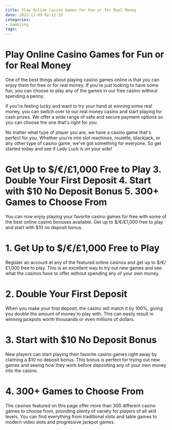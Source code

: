 ```yaml
---
title: Play Online Casino Games for Fun or for Real Money
date: 2022-11-09 02:12:33
categories:
- Gambling
tags:
---
```



#  Play Online Casino Games for Fun or for Real Money

One of the best things about playing casino games online is that you can enjoy them for free or for real money. If you're just looking to have some fun, you can choose to play any of the games in our free casino without spending a penny.

If you're feeling lucky and want to try your hand at winning some real money, you can switch over to our real money casino and start playing for cash prizes. We offer a wide range of safe and secure payment options so you can choose the one that's right for you.

No matter what type of player you are, we have a casino game that's perfect for you. Whether you're into slot machines, roulette, blackjack, or any other type of casino game, we've got something for everyone. So get started today and see if Lady Luck is on your side!

#  Get Up to $/€/£1,000 Free to Play 3. Double Your First Deposit 4. Start with $10 No Deposit Bonus 5. 300+ Games to Choose From

You can now enjoy playing your favorite casino games for free with some of the best online casino bonuses available. Get up to $/€/£1,000 free to play and start with $10 no deposit bonus.

# 1. Get Up to $/€/£1,000 Free to Play

Register an account at any of the featured online casinos and get up to $/€/£1,000 free to play. This is an excellent way to try out new games and see what the casinos have to offer without spending any of your own money.

# 2. Double Your First Deposit

When you make your first deposit, the casino will match it by 100%, giving you double the amount of money to play with. This can easily result in winning jackpots worth thousands or even millions of dollars.

# 3. Start with $10 No Deposit Bonus

New players can start playing their favorite casino games right away by claiming a $10 no deposit bonus. This bonus is perfect for trying out new games and seeing how they work before depositing any of your own money into the casino.

# 4. 300+ Games to Choose From

The casinos featured on this page offer more than 300 different casino games to choose from, providing plenty of variety for players of all skill levels. You can find everything from traditional slots and table games to modern video slots and progressive jackpot games.